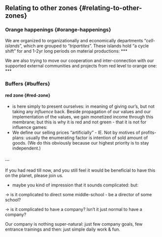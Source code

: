 ## Relating to other zones {#relating-to-other-zones}

### Orange happenings {#orange-happenings}

We are organized to organizationally and economically departments “_cell-islands_”, which are grouped to “_tripartites_”. These islands hold “a cycle shift” for and 1-2yr long periods on material productions: ***

We are also trying to move our cooperation and inter-connection with our supported external communities and projects from red level to orange one: ***

### Buffers {#buffers}

#### red zone {#red-zone}

*   is here simply to present ourselves: in meaning of giving our’s, but not taking any _influence_ back. Beside propagation of our values and our implementation of the values, we gain monetized income through this membrane; but this is why it is red and not green - that it is not for influence games:
*   We define our selling prices “artificially” - IE. Not by motives of profits-plans: usually the enumerating factor is intention of sold amount of goods. (We do this obviously because our highest priority is to stay independent.)

#### …

If you had read till now, and you still feel it would be beneficial to have this on the planet, please join us.

*   maybe you kind of impression that it sounds complicated: but:

→ is it complicated to direct some middle-school - be a director of some school?

→ is it complicated to have a company? Isn’t it just normal to have a company?

Our company is nothing super-natural: just few company goals, few entrance trainings and then: just simple daily work & fun.